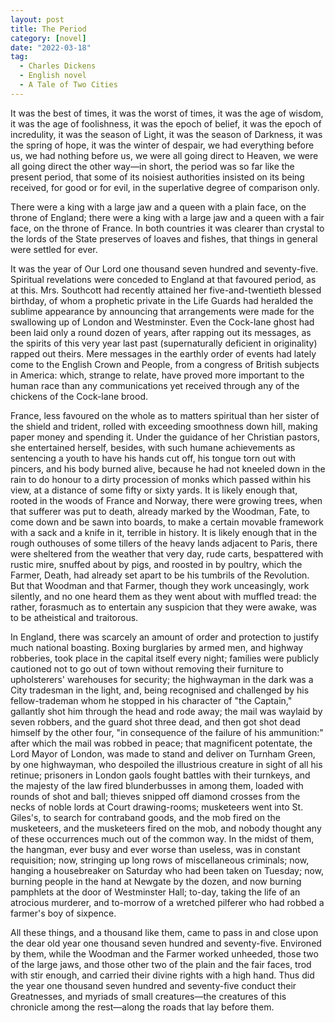 ```yaml
---
layout: post
title: The Period
category: [novel]
date: "2022-03-18"
tag:
  - Charles Dickens
  - English novel
  - A Tale of Two Cities
---
```


It was the best of times, it was the worst of times, it was the age of wisdom, it was the age of foolishness, it was the epoch of belief, it was the epoch of incredulity, it was the season of Light, it was the season of Darkness, it was the spring of hope, it was the winter of despair, we had everything before us, we had nothing before us, we were all going direct to Heaven, we were all going direct the other way—in short, the period was so far like the present period, that some of its noisiest authorities insisted on its being received, for good or for evil, in the superlative degree of comparison only.

There were a king with a large jaw and a queen with a plain face, on the throne of England; there were a king with a large jaw and a queen with a fair face, on the throne of France. In both countries it was clearer than crystal to the lords of the State preserves of loaves and fishes, that things in general were settled for ever.

It was the year of Our Lord one thousand seven hundred and seventy-five. Spiritual revelations were conceded to England at that favoured period, as at this. Mrs. Southcott had recently attained her five-and-twentieth blessed birthday, of whom a prophetic private in the Life Guards had heralded the sublime appearance by announcing that arrangements were made for the swallowing up of London and Westminster. Even the Cock-lane ghost had been laid only a round dozen of years, after rapping out its messages, as the spirits of this very year last past (supernaturally deficient in originality) rapped out theirs. Mere messages in the earthly order of events had lately come to the English Crown and People, from a congress of British subjects in America: which, strange to relate, have proved more important to the human race than any communications yet received through any of the chickens of the Cock-lane brood.

France, less favoured on the whole as to matters spiritual than her sister of the shield and trident, rolled with exceeding smoothness down hill, making paper money and spending it. Under the guidance of her Christian pastors, she entertained herself, besides, with such humane achievements as sentencing a youth to have his hands cut off, his tongue torn out with pincers, and his body burned alive, because he had not kneeled down in the rain to do honour to a dirty procession of monks which passed within his view, at a distance of some fifty or sixty yards. It is likely enough that, rooted in the woods of France and Norway, there were growing trees, when that sufferer was put to death, already marked by the Woodman, Fate, to come down and be sawn into boards, to make a certain movable framework with a sack and a knife in it, terrible in history. It is likely enough that in the rough outhouses of some tillers of the heavy lands adjacent to Paris, there were sheltered from the weather that very day, rude carts, bespattered with rustic mire, snuffed about by pigs, and roosted in by poultry, which the Farmer, Death, had already set apart to be his tumbrils of the Revolution. But that Woodman and that Farmer, though they work unceasingly, work silently, and no one heard them as they went about with muffled tread: the rather, forasmuch as to entertain any suspicion that they were awake, was to be atheistical and traitorous.

In England, there was scarcely an amount of order and protection to justify much national boasting. Boxing burglaries by armed men, and highway robberies, took place in the capital itself every night; families were publicly cautioned not to go out of town without removing their furniture to upholsterers' warehouses for security; the highwayman in the dark was a City tradesman in the light, and, being recognised and challenged by his fellow-trademan whom he stopped in his character of "the Captain," gallantly shot him through the head and rode away; the mail was waylaid by seven robbers, and the guard shot three dead, and then got shot dead himself by the other four, "in consequence of the failure of his ammunition:" after which the mail was robbed in peace; that magnificent potentate, the Lord Mayor of London, was made to stand and deliver on Turnham Green, by one highwayman, who despoiled the illustrious creature in sight of all his retinue; prisoners in London gaols fought battles with their turnkeys, and the majesty of the law fired blunderbusses in among them, loaded with rounds of shot and ball; thieves snipped off diamond crosses from the necks of noble lords at Court drawing-rooms; musketeers went into St. Giles's, to search for contraband goods, and the mob fired on the musketeers, and the musketeers fired on the mob, and nobody thought any of these occurrences much out of the common way. In the midst of them, the hangman, ever busy and ever worse than useless, was in constant requisition; now, stringing up long rows of miscellaneous criminals; now, hanging a housebreaker on Saturday who had been taken on Tuesday; now, burning people in the hand at Newgate by the dozen, and now burning pamphlets at the door of Westminster Hall; to-day, taking the life of an atrocious murderer, and to-morrow of a wretched pilferer who had robbed a farmer's boy of sixpence.

All these things, and a thousand like them, came to pass in and close upon the dear old year one thousand seven hundred and seventy-five. Environed by them, while the Woodman and the Farmer worked unheeded, those two of the large jaws, and those other two of the plain and the fair faces, trod with stir enough, and carried their divine rights with a high hand. Thus did the year one thousand seven hundred and seventy-five conduct their Greatnesses, and myriads of small creatures—the creatures of this chronicle among the rest—along the roads that lay before them.
